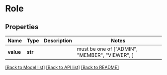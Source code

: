 # Role


## Properties
Name | Type | Description | Notes
------------ | ------------- | ------------- | -------------
**value** | **str** |  |  must be one of ["ADMIN", "MEMBER", "VIEWER", ]

[[Back to Model list]](../README.md#documentation-for-models) [[Back to API list]](../README.md#documentation-for-api-endpoints) [[Back to README]](../README.md)


